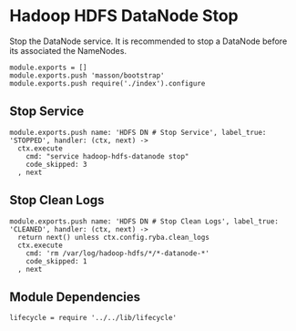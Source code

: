 
# Hadoop HDFS DataNode Stop

Stop the DataNode service. It is recommended to stop a DataNode before its
associated the NameNodes.

    module.exports = []
    module.exports.push 'masson/bootstrap'
    module.exports.push require('./index').configure

## Stop Service

    module.exports.push name: 'HDFS DN # Stop Service', label_true: 'STOPPED', handler: (ctx, next) ->
      ctx.execute
        cmd: "service hadoop-hdfs-datanode stop"
        code_skipped: 3
      , next

## Stop Clean Logs

    module.exports.push name: 'HDFS DN # Stop Clean Logs', label_true: 'CLEANED', handler: (ctx, next) ->
      return next() unless ctx.config.ryba.clean_logs
      ctx.execute
        cmd: 'rm /var/log/hadoop-hdfs/*/*-datanode-*'
        code_skipped: 1
      , next

## Module Dependencies

    lifecycle = require '../../lib/lifecycle'
